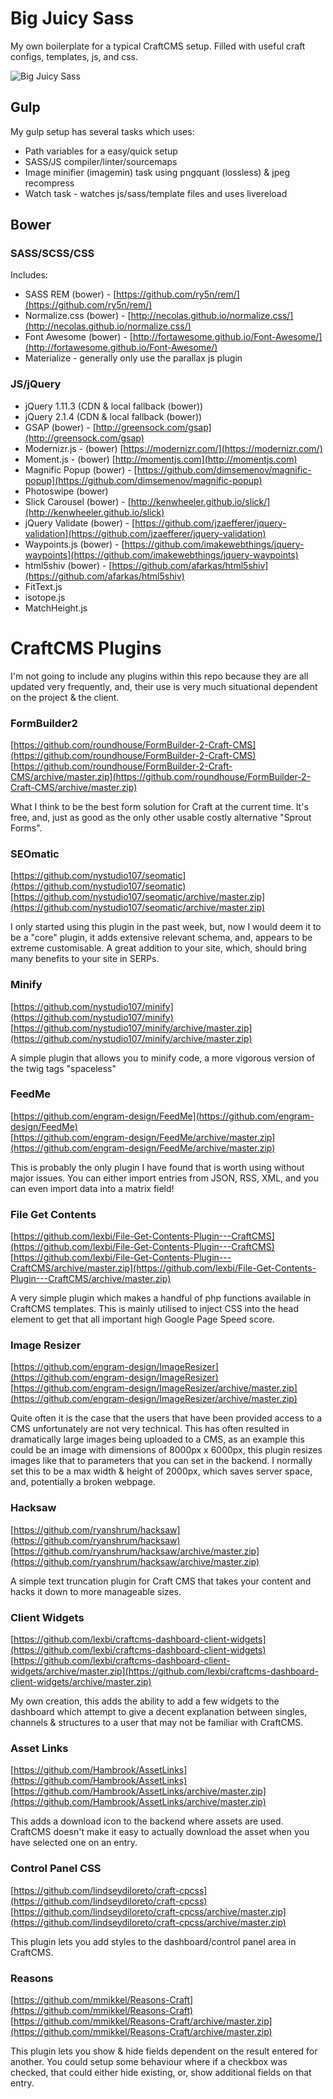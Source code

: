 Big Juicy Sass
==============

My own boilerplate for a typical CraftCMS setup. Filled with useful craft configs, templates, js, and css.

![Big Juicy Sass](http://i.imgur.com/4SJeSlz.gif "from 'Drop girl' by IceCube")

## Gulp

My gulp setup has several tasks which uses:

- Path variables for a easy/quick setup
- SASS/JS compiler/linter/sourcemaps
- Image minifier (imagemin) task using pngquant (lossless) & jpeg recompress
- Watch task - watches js/sass/template files and uses livereload

## Bower

### SASS/SCSS/CSS

Includes:

- SASS REM (bower) - [https://github.com/ry5n/rem/](https://github.com/ry5n/rem/)
- Normalize.css (bower) - [http://necolas.github.io/normalize.css/](http://necolas.github.io/normalize.css/)
- Font Awesome (bower) - [http://fortawesome.github.io/Font-Awesome/](http://fortawesome.github.io/Font-Awesome/)
- Materialize - generally only use the parallax js plugin

### JS/jQuery
- jQuery 1.11.3 (CDN & local fallback (bower))
- jQuery 2.1.4 (CDN & local fallback (bower))
- GSAP (bower) - [http://greensock.com/gsap](http://greensock.com/gsap)
- Modernizr.js - (bower) [https://modernizr.com/](https://modernizr.com/)
- Moment.js - (bower) [http://momentjs.com](http://momentjs.com)
- Magnific Popup (bower) - [https://github.com/dimsemenov/magnific-popup](https://github.com/dimsemenov/magnific-popup)
- Photoswipe (bower)
- Slick Carousel (bower) - [http://kenwheeler.github.io/slick/](http://kenwheeler.github.io/slick)
- jQuery Validate (bower) - [https://github.com/jzaefferer/jquery-validation](https://github.com/jzaefferer/jquery-validation)
- Waypoints.js (bower) - [https://github.com/imakewebthings/jquery-waypoints](https://github.com/imakewebthings/jquery-waypoints)
- html5shiv (bower) - [https://github.com/afarkas/html5shiv](https://github.com/afarkas/html5shiv)
- FitText.js
- isotope.js
- MatchHeight.js

# CraftCMS Plugins

I'm not going to include any plugins within this repo because they are all updated very frequently, and, their use is very much situational dependent on the project & the client.

### FormBuilder2
[https://github.com/roundhouse/FormBuilder-2-Craft-CMS](https://github.com/roundhouse/FormBuilder-2-Craft-CMS)<br> [https://github.com/roundhouse/FormBuilder-2-Craft-CMS/archive/master.zip](https://github.com/roundhouse/FormBuilder-2-Craft-CMS/archive/master.zip)

What I think to be the best form solution for Craft at the current time. It's free, and, just as good as the only other usable costly alternative "Sprout Forms".

### SEOmatic
[https://github.com/nystudio107/seomatic](https://github.com/nystudio107/seomatic)<br>
[https://github.com/nystudio107/seomatic/archive/master.zip](https://github.com/nystudio107/seomatic/archive/master.zip)

I only started using this plugin in the past week, but, now I would deem it to be a "core" plugin, it adds extensive relevant schema, and, appears to be extreme customisable. A great addition to your site, which, should bring many benefits to your site in SERPs.

### Minify
[https://github.com/nystudio107/minify](https://github.com/nystudio107/minify)<br>
[https://github.com/nystudio107/minify/archive/master.zip](https://github.com/nystudio107/minify/archive/master.zip)

A simple plugin that allows you to minify code, a more vigorous version of the twig tags "spaceless"

### FeedMe
[https://github.com/engram-design/FeedMe](https://github.com/engram-design/FeedMe)<br>
[https://github.com/engram-design/FeedMe/archive/master.zip](https://github.com/engram-design/FeedMe/archive/master.zip)

This is probably the only plugin I have found that is worth using without major issues. You can either import entries from JSON, RSS, XML, and you can even import data into a matrix field!

### File Get Contents
[https://github.com/lexbi/File-Get-Contents-Plugin---CraftCMS](https://github.com/lexbi/File-Get-Contents-Plugin---CraftCMS)<br>
[https://github.com/lexbi/File-Get-Contents-Plugin---CraftCMS/archive/master.zip](https://github.com/lexbi/File-Get-Contents-Plugin---CraftCMS/archive/master.zip)

A very simple plugin which makes a handful of php functions available in CraftCMS templates. This is mainly utilised to inject CSS into the head element to get that all important high Google Page Speed score.

### Image Resizer

[https://github.com/engram-design/ImageResizer](https://github.com/engram-design/ImageResizer)<br>
[https://github.com/engram-design/ImageResizer/archive/master.zip](https://github.com/engram-design/ImageResizer/archive/master.zip)

Quite often it is the case that the users that have been provided access to a CMS unfortunately are not very technical. This has often resulted in dramatically large images being uploaded to a CMS, as an example this could be an image with dimensions of 8000px x 6000px, this plugin resizes images like that to parameters that you can set in the backend. I normally set this to be a max width & height of 2000px, which saves server space, and, potentially a broken webpage.

### Hacksaw
[https://github.com/ryanshrum/hacksaw](https://github.com/ryanshrum/hacksaw)<br>
[https://github.com/ryanshrum/hacksaw/archive/master.zip](https://github.com/ryanshrum/hacksaw/archive/master.zip)

A simple text truncation plugin for Craft CMS that takes your content and hacks it down to more manageable sizes.

### Client Widgets
[https://github.com/lexbi/craftcms-dashboard-client-widgets](https://github.com/lexbi/craftcms-dashboard-client-widgets)<br>
[https://github.com/lexbi/craftcms-dashboard-client-widgets/archive/master.zip](https://github.com/lexbi/craftcms-dashboard-client-widgets/archive/master.zip)

My own creation, this adds the ability to add a few widgets to the dashboard which attempt to give a decent explanation between singles, channels & structures to a user that may not be familiar with CraftCMS.

### Asset Links
[https://github.com/Hambrook/AssetLinks](https://github.com/Hambrook/AssetLinks)<br>
[https://github.com/Hambrook/AssetLinks/archive/master.zip](https://github.com/Hambrook/AssetLinks/archive/master.zip)

This adds a download icon to the backend where assets are used. CraftCMS doesn't make it easy to actually download the asset when you have selected one on an entry.

### Control Panel CSS

[https://github.com/lindseydiloreto/craft-cpcss](https://github.com/lindseydiloreto/craft-cpcss)<br>
[https://github.com/lindseydiloreto/craft-cpcss/archive/master.zip](https://github.com/lindseydiloreto/craft-cpcss/archive/master.zip)

This plugin lets you add styles to the dashboard/control panel area in CraftCMS.

### Reasons
[https://github.com/mmikkel/Reasons-Craft](https://github.com/mmikkel/Reasons-Craft)<br>
[https://github.com/mmikkel/Reasons-Craft/archive/master.zip](https://github.com/mmikkel/Reasons-Craft/archive/master.zip)

This plugin lets you show & hide fields dependent on the result entered for another. You could setup some behaviour where if a checkbox was checked, that could either hide existing, or, show additional fields on that entry.
